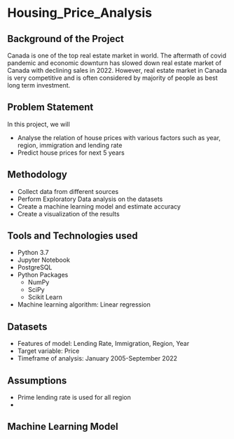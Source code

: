# Housing_Price_Analysis
## Background of the Project
Canada is one of the top real estate market in world. The aftermath of covid pandemic and economic downturn has slowed down real estate market of Canada with declining sales in 2022. However, real estate market in Canada is very competitive and is often considered by majority of people as best long term investment.

## Problem Statement
In this project, we will
- Analyse the relation of house prices with various factors such as  year, region, immigration and lending rate
- Predict house prices for next 5 years

## Methodology 
- Collect data from different sources
- Perform Exploratory Data analysis on the datasets
- Create a machine learning model and estimate accuracy
- Create a visualization of the results

## Tools and Technologies used
- Python 3.7
- Jupyter Notebook
- PostgreSQL
- Python Packages
    - NumPy
    - SciPy
    - Scikit Learn
- Machine learning algorithm: Linear regression

## Datasets
- Features of model: Lending Rate, Immigration, Region, Year
- Target variable: Price
- Timeframe of analysis: January 2005-September 2022

## Assumptions
- Prime lending rate is used for all region
- 

## Machine Learning Model
